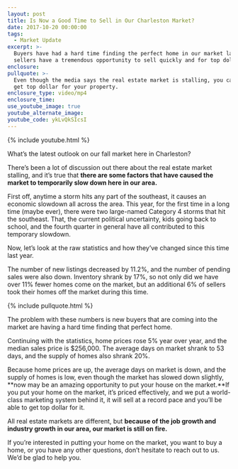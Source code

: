 ```yaml
---
layout: post
title: Is Now a Good Time to Sell in Our Charleston Market?
date: 2017-10-20 00:00:00
tags:
  - Market Update
excerpt: >-
  Buyers have had a hard time finding the perfect home in our market lately, but
  sellers have a tremendous opportunity to sell quickly and for top dollar.
enclosure:
pullquote: >-
  Even though the media says the real estate market is stalling, you can still
  get top dollar for your property.
enclosure_type: video/mp4
enclosure_time:
use_youtube_image: true
youtube_alternate_image:
youtube_code: ykLvQkSIcsI
---
```



{% include youtube.html %}

What’s the latest outlook on our fall market here in Charleston?

There’s been a lot of discussion out there about the real estate market stalling, and it’s true that **there are some factors that have caused the market to temporarily slow down here in our area.**

First off, anytime a storm hits any part of the southeast, it causes an economic slowdown all across the area. This year, for the first time in a long time (maybe ever), there were two large-named Category 4 storms that hit the southeast. That, the current political uncertainty, kids going back to school, and the fourth quarter in general have all contributed to this temporary slowdown.

Now, let’s look at the raw statistics and how they’ve changed since this time last year.

The number of new listings decreased by 11.2%, and the number of pending sales were also down. Inventory shrank by 17%, so not only did we have over 11% fewer homes come on the market, but an additional 6% of sellers took their homes off the market during this time.

{% include pullquote.html %}

The problem with these numbers is new buyers that are coming into the market are having a hard time finding that perfect home.

Continuing with the statistics, home prices rose 5% year over year, and the median sales price is $256,000. The average days on market shrank to 53 days, and the supply of homes also shrank 20%.

Because home prices are up, the average days on market is down, and the supply of homes is low, even though the market has slowed down slightly, **now may be an amazing opportunity to put your house on the market.**If you put your home on the market, it’s priced effectively, and we put a world-class marketing system behind it, it will sell at a record pace and you’ll be able to get top dollar for it.

All real estate markets are different, but **because of the job growth and industry growth in our area, our market is still on fire.**

If you’re interested in putting your home on the market, you want to buy a home, or you have any other questions, don’t hesitate to reach out to us. We’d be glad to help you.